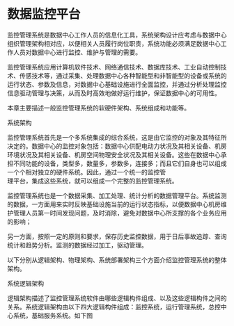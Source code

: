 # 数据监控平台

监控管理系统是数据中心工作人员的信息化工具，系统架构设计应考虑与数据中心组织管理架构相对应，以便相关人员履行岗位职责，系统功能必须满足数据中心工作人员对数据中心进行监控、维护与管理的需要。

监控管理系统应用计算机软件技术、网络通信技术、数据库技术、工业自动控制技术、传感技术等，通过采集、处理数据中心各种智能型和非智能型的设备或系统的运行状态、参数及信息，对数据中心基础设施进行全面监控，并通过分析处理监控信息驱动管理与决策，从而及时高效地做好运行维护，保证数据中心的可用性。

本章主要描述一般监控管理系统的软硬件架构、系统组成和功能等。

系统架构

监控管理系统首先是一个多系统集成的综合系统，这是由它监控的对象及其特征所决定的。数据中心的监控对象包括：数据中心供配电动力状况及其相关设备、机房环境状况及其相关设备、机房空间物理安全状况及其相关设备。这些在数据中心承担不同功能的设备，类型多，数量多，参数多，连接多；而且它们自身也可以组成一个个相对独立的硬件系统。因此，通过一个统一的监控管  
理平台，集成这些系统，就可以组成一个完整的监控管理系统。

监控管理系统也是一个数据采集、加工处理、统计分析的数据管理平台。系统监测的数据，一方面用来实时反映基础设施当前的运行状态指标，以便数据中心机房维护管理人员第一时间发现问题，及时消除，避免对数据中心所支撑的各个业务应用的影响；

另一方面，按照一定的原则和要求，保存历史监控数据，用于日后事故追踪、查询统计和趋势分析。监测的数据经过加工，驱动管理。

以下分别从逻辑架构、物理架构、系统部署架构三个方面介绍监控管理系统的整体架构。

系统逻辑架构

逻辑架构描述了监控管理系统软件由哪些逻辑构件组成、以及这些逻辑构件之间的关系。系统逻辑架构由以下四大逻辑构件组成：监控系统，运行管理系统，总控中心系统，基础服务系统。如下图





